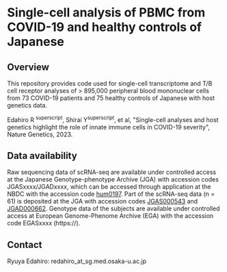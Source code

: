 # Single-cell analysis of PBMC from COVID-19 and healthy controls of Japanese

## Overview
This repository provides code used for single-cell transcriptome and T/B cell receptor analyses of > 895,000 peripheral blood mononuclear cells from 73 COVID-19 patients and 75 healthy controls of Japanese with host genetics data.

Edahiro R <sup>superscript</sup>, Shirai Y<sup>superscript</sup>, et al, "Single-cell analyses and host genetics highlight the role of innate immune cells in COVID-19 severity", Nature Genetics, 2023. 

## Data availability
Raw sequencing data of scRNA-seq are available under controlled access at the Japanese Genotype-phenotype Archive (JGA) with accession codes JGASxxxx/JGADxxxx, which can be accessed through application at the NBDC with the accession code [hum0197](https://humandbs.biosciencedbc.jp/en/hum0197-latest). Part of the scRNA-seq data (n = 61) is deposited at the JGA with accession codes [JGAS000543](https://ddbj.nig.ac.jp/resource/jga-study/JGAS000543) and [JGAD000662](https://ddbj.nig.ac.jp/resource/jga-dataset/JGAD000662).
Genotype data of the subjects are available under controlled access at European Genome-Phenome Archive (EGA) with the accession code EGASxxxx (https://).

## Contact
Ryuya Edahiro: redahiro_at_sg.med.osaka-u.ac.jp
